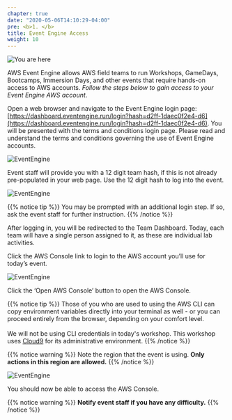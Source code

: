 ```yaml
---
chapter: true
date: "2020-05-06T14:10:29-04:00"
pre: <b>1. </b>
title: Event Engine Access
weight: 10
---
```


![You are here](/images/Slide1.png)

AWS Event Engine allows AWS field teams to run Workshops, GameDays, Bootcamps, Immersion Days, and other events that require hands-on access to AWS accounts. *Follow the steps below to gain access to your Event Engine AWS account*.

Open a web browser and navigate to the Event Engine login page: [https://dashboard.eventengine.run/login?hash=d2ff-1daec0f2e4-d6](https://dashboard.eventengine.run/login?hash=d2ff-1daec0f2e4-d6). You will be presented with the terms and conditions login page.  Please read and understand the terms and conditions governing the use of Event Engine accounts.

![EventEngine](/images/ee/ee.png)

Event staff will provide you with a 12 digit team hash, if this is not already pre-populated in your web page. Use the 12 digit hash to log into the event.

![EventEngine](/images/ee/ee2.png)

{{% notice tip %}}
You may be prompted with an additional login step. If so, ask the event staff for further instruction.
{{% /notice %}}

After logging in, you will be redirected to the Team Dashboard. Today, each team will have a single person assigned to it, as these are individual lab activities.

Click the AWS Console link to login to the AWS account you’ll use for today’s event.

![EventEngine](/images/ee/ee4.png)

Click the ‘Open AWS Console’ button to open the AWS Console. 

{{% notice tip %}}
Those of you who are used to using the AWS CLI can copy environment variables directly into your terminal as well - or you can proceed entirely from the browser, depending on your comfort level.  <br/><br/>We will not be using CLI credentials in today's workshop. This workshop uses [Cloud9](https://aws.amazon.com/cloud9/) for its administrative environment.
{{% /notice %}}

{{% notice warning %}}
Note the region that the event is using. **Only actions in this region are allowed.**
{{% /notice %}}

![EventEngine](/images/ee/ee5.png)
 
You should now be able to access the AWS Console.

{{% notice warning %}}
**Notify event staff if you have any difficulty.**
{{% /notice %}}
